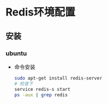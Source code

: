 # Redis环境配置



## 安装

### ubuntu

- 命令安装

  ```sh
  sudo apt-get install redis-server
  # 检查下
  service redis-s start
  ps -aux | grep redis
  ```

  